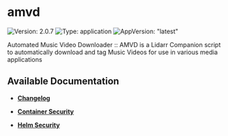 # amvd

![Version: 2.0.7](https://img.shields.io/badge/Version-2.0.7-informational?style=flat-square) ![Type: application](https://img.shields.io/badge/Type-application-informational?style=flat-square) ![AppVersion: "latest"](https://img.shields.io/badge/AppVersion-"latest"-informational?style=flat-square)

Automated Music Video Downloader :: AMVD is a Lidarr Companion script to automatically download and tag Music Videos for use in various media applications

## Available Documentation

- [**Changelog**](CHANGELOG)

- [**Container Security**](container-security)

- [**Helm Security**](helm-security)

